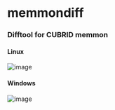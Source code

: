 # memmondiff 
### Difftool for CUBRID memmon

#### Linux

![image](https://github.com/user-attachments/assets/7ce442aa-f179-4443-b9d8-865ac37d67da)

#### Windows

![image](https://github.com/user-attachments/assets/dfce602e-a012-435f-9528-3abf2bc430cc)
